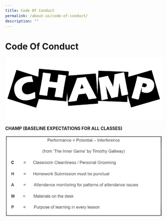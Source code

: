 ```yaml
---
title: Code Of Conduct
permalink: /about-us/code-of-conduct/
description: ""
---
```

# **Code Of Conduct**

![](/images/Banner_Code-Of-Conduct.png)

**CHAMP (BASELINE EXPECTATIONS FOR ALL CLASSES)**

![](/images/codeofconduct.jpg)